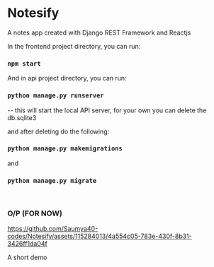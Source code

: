 # Notesify

A notes app created with Django REST Framework and Reactjs


In the frontend project directory, you can run:

### `npm start`


And in api project directory, you can run:

### `python manage.py runserver`

-- this will start the local API server, for your own you can delete the db.sqlite3

and after deleting do the following:

### `python manage.py makemigrations`

and

### `python manage.py migrate`

<br />

### O/P (FOR NOW)

https://github.com/Saumya40-codes/Notesify/assets/115284013/4a554c05-783e-430f-8b31-3426ff1da04f

A short demo
